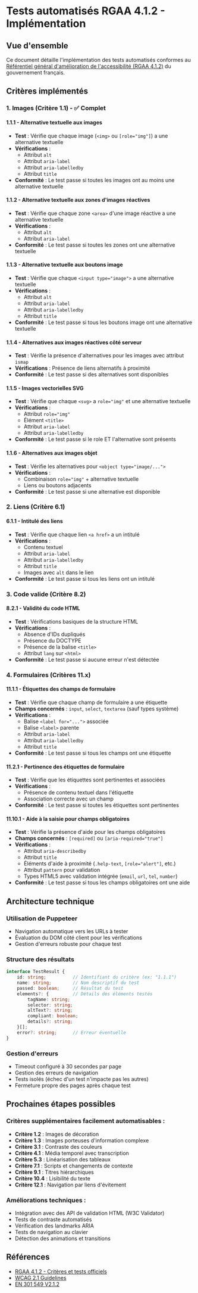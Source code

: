 # Tests automatisés RGAA 4.1.2 - Implémentation

## Vue d'ensemble

Ce document détaille l'implémentation des tests automatisés conformes au [Référentiel général d'amélioration de l'accessibilité (RGAA 4.1.2)](https://accessibilite.numerique.gouv.fr/methode/criteres-et-tests/) du gouvernement français.

## Critères implémentés

### 1. Images (Critère 1.1) - ✅ Complet

#### 1.1.1 - Alternative textuelle aux images
- **Test** : Vérifie que chaque image (`<img>` ou `[role="img"]`) a une alternative textuelle
- **Vérifications** :
  - Attribut `alt`
  - Attribut `aria-label`
  - Attribut `aria-labelledby`
  - Attribut `title`
- **Conformité** : Le test passe si toutes les images ont au moins une alternative textuelle

#### 1.1.2 - Alternative textuelle aux zones d'images réactives
- **Test** : Vérifie que chaque zone `<area>` d'une image réactive a une alternative textuelle
- **Vérifications** :
  - Attribut `alt`
  - Attribut `aria-label`
- **Conformité** : Le test passe si toutes les zones ont une alternative textuelle

#### 1.1.3 - Alternative textuelle aux boutons image
- **Test** : Vérifie que chaque `<input type="image">` a une alternative textuelle
- **Vérifications** :
  - Attribut `alt`
  - Attribut `aria-label`
  - Attribut `aria-labelledby`
  - Attribut `title`
- **Conformité** : Le test passe si tous les boutons image ont une alternative textuelle

#### 1.1.4 - Alternatives aux images réactives côté serveur
- **Test** : Vérifie la présence d'alternatives pour les images avec attribut `ismap`
- **Vérifications** : Présence de liens alternatifs à proximité
- **Conformité** : Le test passe si des alternatives sont disponibles

#### 1.1.5 - Images vectorielles SVG
- **Test** : Vérifie que chaque `<svg>` a `role="img"` et une alternative textuelle
- **Vérifications** :
  - Attribut `role="img"`
  - Élément `<title>`
  - Attribut `aria-label`
  - Attribut `aria-labelledby`
- **Conformité** : Le test passe si le role ET l'alternative sont présents

#### 1.1.6 - Alternatives aux images objet
- **Test** : Vérifie les alternatives pour `<object type="image/...">`
- **Vérifications** :
  - Combinaison `role="img"` + alternative textuelle
  - Liens ou boutons adjacents
- **Conformité** : Le test passe si une alternative est disponible

### 2. Liens (Critère 6.1)

#### 6.1.1 - Intitulé des liens
- **Test** : Vérifie que chaque lien `<a href>` a un intitulé
- **Vérifications** :
  - Contenu textuel
  - Attribut `aria-label`
  - Attribut `aria-labelledby`
  - Attribut `title`
  - Images avec `alt` dans le lien
- **Conformité** : Le test passe si tous les liens ont un intitulé

### 3. Code valide (Critère 8.2)

#### 8.2.1 - Validité du code HTML
- **Test** : Vérifications basiques de la structure HTML
- **Vérifications** :
  - Absence d'IDs dupliqués
  - Présence du DOCTYPE
  - Présence de la balise `<title>`
  - Attribut `lang` sur `<html>`
- **Conformité** : Le test passe si aucune erreur n'est détectée

### 4. Formulaires (Critères 11.x)

#### 11.1.1 - Étiquettes des champs de formulaire
- **Test** : Vérifie que chaque champ de formulaire a une étiquette
- **Champs concernés** : `input`, `select`, `textarea` (sauf types système)
- **Vérifications** :
  - Balise `<label for="...">` associée
  - Balise `<label>` parente
  - Attribut `aria-label`
  - Attribut `aria-labelledby`
  - Attribut `title`
- **Conformité** : Le test passe si tous les champs ont une étiquette

#### 11.2.1 - Pertinence des étiquettes de formulaire
- **Test** : Vérifie que les étiquettes sont pertinentes et associées
- **Vérifications** :
  - Présence de contenu textuel dans l'étiquette
  - Association correcte avec un champ
- **Conformité** : Le test passe si toutes les étiquettes sont pertinentes

#### 11.10.1 - Aide à la saisie pour champs obligatoires
- **Test** : Vérifie la présence d'aide pour les champs obligatoires
- **Champs concernés** : `[required]` ou `[aria-required="true"]`
- **Vérifications** :
  - Attribut `aria-describedby`
  - Attribut `title`
  - Éléments d'aide à proximité (`.help-text`, `[role="alert"]`, etc.)
  - Attribut `pattern` pour validation
  - Types HTML5 avec validation intégrée (`email`, `url`, `tel`, `number`)
- **Conformité** : Le test passe si tous les champs obligatoires ont une aide

## Architecture technique

### Utilisation de Puppeteer
- Navigation automatique vers les URLs à tester
- Évaluation du DOM côté client pour les vérifications
- Gestion d'erreurs robuste pour chaque test

### Structure des résultats
```typescript
interface TestResult {
    id: string;          // Identifiant du critère (ex: "1.1.1")
    name: string;        // Nom descriptif du test
    passed: boolean;     // Résultat du test
    elements?: {         // Détails des éléments testés
        tagName: string;
        selector: string;
        altText?: string;
        compliant: boolean;
        details?: string;
    }[];
    error?: string;      // Erreur éventuelle
}
```

### Gestion d'erreurs
- Timeout configuré à 30 secondes par page
- Gestion des erreurs de navigation
- Tests isolés (échec d'un test n'impacte pas les autres)
- Fermeture propre des pages après chaque test

## Prochaines étapes possibles

### Critères supplémentaires facilement automatisables :
- **Critère 1.2** : Images de décoration
- **Critère 1.3** : Images porteuses d'information complexe
- **Critère 3.1** : Contraste des couleurs
- **Critère 4.1** : Média temporel avec transcription
- **Critère 5.3** : Linéarisation des tableaux
- **Critère 7.1** : Scripts et changements de contexte
- **Critère 9.1** : Titres hiérarchiques
- **Critère 10.4** : Lisibilité du texte
- **Critère 12.1** : Navigation par liens d'évitement

### Améliorations techniques :
- Intégration avec des API de validation HTML (W3C Validator)
- Tests de contraste automatisés
- Vérification des landmarks ARIA
- Tests de navigation au clavier
- Détection des animations et transitions

## Références

- [RGAA 4.1.2 - Critères et tests officiels](https://accessibilite.numerique.gouv.fr/methode/criteres-et-tests/)
- [WCAG 2.1 Guidelines](https://www.w3.org/WAI/WCAG21/quickref/)
- [EN 301 549 V2.1.2](https://www.etsi.org/deliver/etsi_en/301500_301599/301549/02.01.02_60/en_301549v020102p.pdf)
